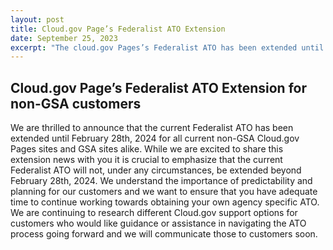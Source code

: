 ```yaml
---
layout: post
title: Cloud.gov Page’s Federalist ATO Extension
date: September 25, 2023
excerpt: "The cloud.gov Pages’s Federalist ATO has been extended until February 28th, 2024"
---
```


## Cloud.gov Page’s Federalist ATO Extension for non-GSA customers

We are thrilled to announce that the current Federalist ATO has been extended until February 28th, 2024 for all current non-GSA Cloud.gov Pages sites and GSA sites alike. While we are excited to share this extension news with you it is crucial to emphasize that the current Federalist ATO will not, under any circumstances, be extended beyond February 28th, 2024. We understand the importance of predictability and planning for our customers and we want to ensure that you have adequate time to continue working towards obtaining your own agency specific ATO. We are continuing to research different Cloud.gov support options for customers who would like guidance or assistance in navigating the ATO process going forward and we will communicate those to customers soon. 
 
